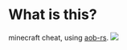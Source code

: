 # What is this?

minecraft cheat, using <a href="https://github.com/iGutobreks/aob-rs">aob-rs</a>.
<img src="https://i.imgur.com/d0fL0yM.png"/>
